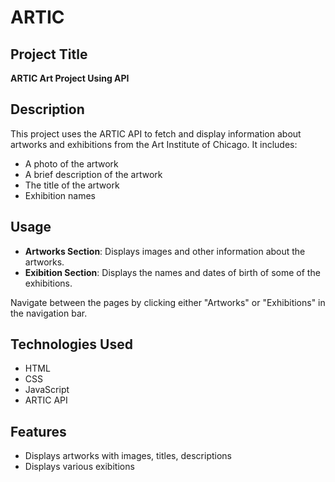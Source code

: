 # ARTIC  

## Project Title
**ARTIC Art Project Using API**

## Description
This project uses the ARTIC API to fetch and display information about artworks and exhibitions from the Art Institute of Chicago. It includes:
- A photo of the artwork
- A brief description of the artwork
- The title of the artwork
- Exhibition names

## Usage
- **Artworks Section**: Displays images and other information about the artworks.
- **Exibition Section**: Displays the names and dates of birth of some of the exhibitions.

Navigate between the pages by clicking either "Artworks" or "Exhibitions" in the navigation bar.

## Technologies Used
- HTML
- CSS
- JavaScript
- ARTIC API

## Features
- Displays artworks with images, titles, descriptions
- Displays various exibitions
 
 



